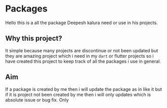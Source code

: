 # Packages 
Hello this is a all the package Deepesh kalura need or use in his projects.

## Why this project? 
It simple because many projects are discontinue or not been updated but they are amazing project which i need in my `dart` or flutter projects so i have created this project to keep track of all the packages i use in general. 


## Aim
If a package is created by me then i will update the package as in like it but if it is project not been created by me then i will only updates which is absolute issue or bug fix. Only 

